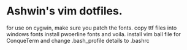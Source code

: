 # Ashwin's vim dotfiles.
for use on cygwin, make sure you patch the fonts.
copy ttf files into windows fonts
install pwoerline fonts
and voila.
install vim ball file for ConqueTerm
and change .bash_profile details to .bashrc
